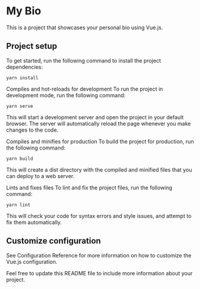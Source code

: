 # My Bio
This is a project that showcases your personal bio using Vue.js.

## Project setup
To get started, run the following command to install the project dependencies:

```
yarn install
```

Compiles and hot-reloads for development
To run the project in development mode, run the following command:

```
yarn serve
```

This will start a development server and open the project in your default browser. The server will automatically reload the page whenever you make changes to the code.

Compiles and minifies for production
To build the project for production, run the following command:

```
yarn build
```

This will create a dist directory with the compiled and minified files that you can deploy to a web server.

Lints and fixes files
To lint and fix the project files, run the following command:

```
yarn lint
```

This will check your code for syntax errors and style issues, and attempt to fix them automatically.

## Customize configuration
See Configuration Reference for more information on how to customize the Vue.js configuration.

Feel free to update this README file to include more information about your project.